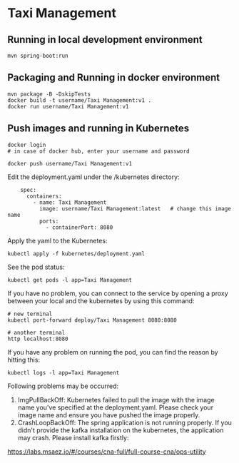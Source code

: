 # Taxi Management

## Running in local development environment

```
mvn spring-boot:run
```

## Packaging and Running in docker environment

```
mvn package -B -DskipTests
docker build -t username/Taxi Management:v1 .
docker run username/Taxi Management:v1
```

## Push images and running in Kubernetes

```
docker login 
# in case of docker hub, enter your username and password

docker push username/Taxi Management:v1
```

Edit the deployment.yaml under the /kubernetes directory:
```
    spec:
      containers:
        - name: Taxi Management
          image: username/Taxi Management:latest   # change this image name
          ports:
            - containerPort: 8080

```

Apply the yaml to the Kubernetes:
```
kubectl apply -f kubernetes/deployment.yaml
```

See the pod status:
```
kubectl get pods -l app=Taxi Management
```

If you have no problem, you can connect to the service by opening a proxy between your local and the kubernetes by using this command:
```
# new terminal
kubectl port-forward deploy/Taxi Management 8080:8080

# another terminal
http localhost:8080
```

If you have any problem on running the pod, you can find the reason by hitting this:
```
kubectl logs -l app=Taxi Management
```

Following problems may be occurred:

1. ImgPullBackOff:  Kubernetes failed to pull the image with the image name you've specified at the deployment.yaml. Please check your image name and ensure you have pushed the image properly.
1. CrashLoopBackOff: The spring application is not running properly. If you didn't provide the kafka installation on the kubernetes, the application may crash. Please install kafka firstly:

https://labs.msaez.io/#/courses/cna-full/full-course-cna/ops-utility

